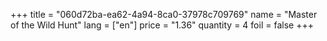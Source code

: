 +++
title = "060d72ba-ea62-4a94-8ca0-37978c709769"
name = "Master of the Wild Hunt"
lang = ["en"]
price = "1.36"
quantity = 4
foil = false
+++
